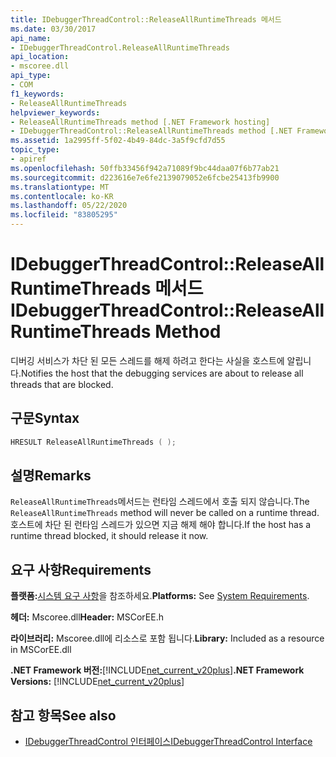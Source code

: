 ```yaml
---
title: IDebuggerThreadControl::ReleaseAllRuntimeThreads 메서드
ms.date: 03/30/2017
api_name:
- IDebuggerThreadControl.ReleaseAllRuntimeThreads
api_location:
- mscoree.dll
api_type:
- COM
f1_keywords:
- ReleaseAllRuntimeThreads
helpviewer_keywords:
- ReleaseAllRuntimeThreads method [.NET Framework hosting]
- IDebuggerThreadControl::ReleaseAllRuntimeThreads method [.NET Framework hosting]
ms.assetid: 1a2995ff-5f02-4b49-84dc-3a5f9cfd7d55
topic_type:
- apiref
ms.openlocfilehash: 50ffb33456f942a71089f9bc44daa07f6b77ab21
ms.sourcegitcommit: d223616e7e6fe2139079052e6fcbe25413fb9900
ms.translationtype: MT
ms.contentlocale: ko-KR
ms.lasthandoff: 05/22/2020
ms.locfileid: "83805295"
---
```

# <a name="idebuggerthreadcontrolreleaseallruntimethreads-method"></a><span data-ttu-id="76fa9-102">IDebuggerThreadControl::ReleaseAllRuntimeThreads 메서드</span><span class="sxs-lookup"><span data-stu-id="76fa9-102">IDebuggerThreadControl::ReleaseAllRuntimeThreads Method</span></span>
<span data-ttu-id="76fa9-103">디버깅 서비스가 차단 된 모든 스레드를 해제 하려고 한다는 사실을 호스트에 알립니다.</span><span class="sxs-lookup"><span data-stu-id="76fa9-103">Notifies the host that the debugging services are about to release all threads that are blocked.</span></span>  
  
## <a name="syntax"></a><span data-ttu-id="76fa9-104">구문</span><span class="sxs-lookup"><span data-stu-id="76fa9-104">Syntax</span></span>  
  
```cpp  
HRESULT ReleaseAllRuntimeThreads ( );  
```  
  
## <a name="remarks"></a><span data-ttu-id="76fa9-105">설명</span><span class="sxs-lookup"><span data-stu-id="76fa9-105">Remarks</span></span>  
 <span data-ttu-id="76fa9-106">`ReleaseAllRuntimeThreads`메서드는 런타임 스레드에서 호출 되지 않습니다.</span><span class="sxs-lookup"><span data-stu-id="76fa9-106">The `ReleaseAllRuntimeThreads` method will never be called on a runtime thread.</span></span> <span data-ttu-id="76fa9-107">호스트에 차단 된 런타임 스레드가 있으면 지금 해제 해야 합니다.</span><span class="sxs-lookup"><span data-stu-id="76fa9-107">If the host has a runtime thread blocked, it should release it now.</span></span>  
  
## <a name="requirements"></a><span data-ttu-id="76fa9-108">요구 사항</span><span class="sxs-lookup"><span data-stu-id="76fa9-108">Requirements</span></span>  
 <span data-ttu-id="76fa9-109">**플랫폼:**[시스템 요구 사항](../../get-started/system-requirements.md)을 참조하세요.</span><span class="sxs-lookup"><span data-stu-id="76fa9-109">**Platforms:** See [System Requirements](../../get-started/system-requirements.md).</span></span>  
  
 <span data-ttu-id="76fa9-110">**헤더:** Mscoree.dll</span><span class="sxs-lookup"><span data-stu-id="76fa9-110">**Header:** MSCorEE.h</span></span>  
  
 <span data-ttu-id="76fa9-111">**라이브러리:** Mscoree.dll에 리소스로 포함 됩니다.</span><span class="sxs-lookup"><span data-stu-id="76fa9-111">**Library:** Included as a resource in MSCorEE.dll</span></span>  
  
 <span data-ttu-id="76fa9-112">**.NET Framework 버전:**[!INCLUDE[net_current_v20plus](../../../../includes/net-current-v20plus-md.md)]</span><span class="sxs-lookup"><span data-stu-id="76fa9-112">**.NET Framework Versions:** [!INCLUDE[net_current_v20plus](../../../../includes/net-current-v20plus-md.md)]</span></span>  
  
## <a name="see-also"></a><span data-ttu-id="76fa9-113">참고 항목</span><span class="sxs-lookup"><span data-stu-id="76fa9-113">See also</span></span>

- [<span data-ttu-id="76fa9-114">IDebuggerThreadControl 인터페이스</span><span class="sxs-lookup"><span data-stu-id="76fa9-114">IDebuggerThreadControl Interface</span></span>](idebuggerthreadcontrol-interface.md)
